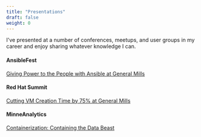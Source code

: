 ```yaml
---
title: "Presentations"
draft: false
weight: 0
---
```


I've presented at a number of conferences, meetups, and user groups in my career
and enjoy sharing whatever knowledge I can.

#### AnsibleFest

[Giving Power to the People with Ansible at General
Mills](https://www.ansible.com/giving-power-to-the-people-with-ansible-at-general-mills)

#### Red Hat Summit

[Cutting VM Creation Time by 75% at General
Mills](https://www.redhat.com/it/about/videos/redhat-cloudforms-cutting-vm-creation-time-general-mills)

#### MinneAnalytics

[Containerization: Containing the Data
Beast](https://bigdatatech2018.sched.com/event/Eh3L/containerization-containing-the-data-beast)
